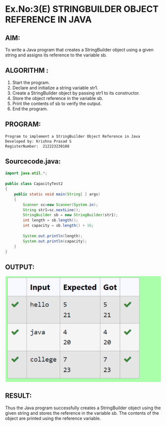 # Ex.No:3(E)  STRINGBUILDER OBJECT REFERENCE IN JAVA

## AIM:
To write a Java program that creates a StringBuilder object using a given string and assigns its reference to the variable sb.

## ALGORITHM :
1.	Start the program.
2.	Declare and initialize a string variable str1.
3.	Create a StringBuilder object by passing str1 to its constructor.
4.	Store the object reference in the variable sb.
5.	Print the contents of sb to verify the output.
6.	End the program.


## PROGRAM:
 ```
Program to implement a StringBuilder Object Reference in Java
Developed by: Krishna Prasad S
RegisterNumber:  212223230108
```

## Sourcecode.java:

```java
import java.util.*;

public class CapacityTest2 
{ 
    public static void main(String[ ] args) 
    { 
        Scanner sc=new Scanner(System.in);
        String str1=sc.nextLine();
        StringBuilder sb = new StringBuilder(str1); 
        int length = sb.length(); 
        int capacity = sb.length() + 16; 
  
        System.out.println(length); 
        System.out.println(capacity); 
    } 
}

```





## OUTPUT:
![alt text](<Screenshot 2025-05-12 164042.png>)


## RESULT:
Thus the  Java program successfully creates a StringBuilder object using the given string and stores the reference in the variable sb. The contents of the object are printed using the reference variable.

